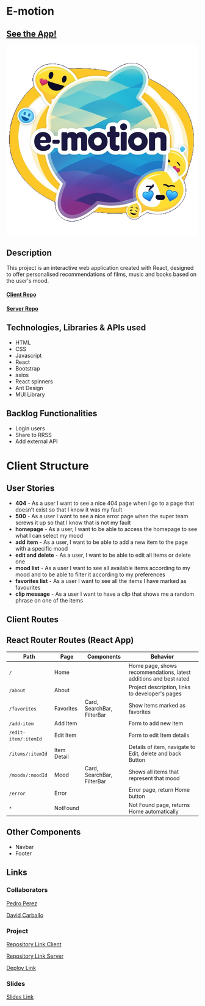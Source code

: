 # E-motion

## [See the App!](e-motion-app.netlify.app)

<img src="/src/assets/logo-emotion.png" width="500"></img>

## Description

This project is an interactive web application created with React, designed to offer personalised recommendations of films, music and books based on the user's mood.

#### [Client Repo](https://github.com/David-Carballo/e-motion)
#### [Server Repo](https://github.com/plperezp/E-Motion_API)

## Technologies, Libraries & APIs used

- HTML
- CSS
- Javascript
- React
- Bootstrap
- axios
- React spinners
- Ant Design
- MUI Library

## Backlog Functionalities

- Login users
- Share to RRSS
- Add external API

# Client Structure

## User Stories

- **404** - As a user I want to see a nice 404 page when I go to a page that doesn’t exist so that I know it was my fault 
- **500** - As a user I want to see a nice error page when the super team screws it up so that I know that is not my fault
- **homepage** - As a user, I want to be able to access the homepage to see what I can select my mood
- **add item** - As a user, I want to be able to add a new item to the page with a specific mood
- **edit and delete** - As a user, I want to be able to edit all items or delete one
- **mood list** - As a user I want to see all available items according to my mood and to be able to filter it according to my preferences
- **favorites list** - As a user I want to see all the items I have marked as favourites
- **clip message** - As a user I want to have a clip that shows me a random phrase on one of the items

## Client Routes

## React Router Routes (React App)
| Path                      | Page            | Components        | Behavior                                                        |
| ------------------------- | ----------------| ----------------  |  ------------------------------------------------------------   |
| `/`                       | Home            |                            | Home page, shows recommendations, latest additions and best rated |
| `/about`                  | About           |                            | Project description, links to developer's pages    |
| `/favorites`              | Favorites       | Card, SearchBar, FilterBar | Show items marked as favorites  |
| `/add-item`               | Add Item        |                            | Form to add new item  |
| `/edit-item/:itemId`      | Edit Item       |                            | Form to edit Item details |
| `/items/:itemId`          | Item Detail     |                            | Details of item, navigate to Edit, delete and back Button |
| `/moods/:moodId`          | Mood            | Card, SearchBar, FilterBar | Shows all items that represent that mood   |
| `/error`                  | Error           |                            | Error page, return Home button   |
| `*`                       | NotFound        |                            | Not Found page, returns Home automatically  |

## Other Components

- Navbar
- Footer
  
## Links

### Collaborators

[Pedro Perez](https://github.com/plperezp)

[David Carballo](https://github.com/David-Carballo)

### Project

[Repository Link Client](https://github.com/David-Carballo/e-motion)

[Repository Link Server](https://github.com/plperezp/E-Motion_API)

[Deploy Link](https://e-motion-app.netlify.app/)

### Slides

[Slides Link](www.your-slides-url-here.com)
